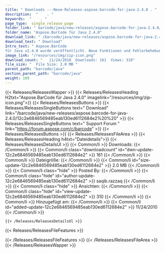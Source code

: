```yaml
---
title: " Downloads ---Neue-Releases-aspose.barcode-for-java-2.4.0 . "
description:  "    . " 
keywords:  "    . " 
page_type:  single_release_page
folder_link: " barcode/java/new-releases/aspose.barcode-for-java-2.4.0/"
folder_name: "Aspose.BarCode für Java 2.4.0"
download_link: " /barcode/java/new-releases/aspose.barcode-for-java-2.4.0/12c2e6846569485eab130ed6112684e2"
download_text: " Download"
Intro_text: " Aspose.BarCode 
für Java v2.4.0 wurde veröffentlicht. Neue Funktionen und Fehlerbehebungen ..."
image_link: "/resources/img/zip-icon.png"
download_count: "   11/24/2010  Downloads: 161  Views: 310"
file_size: "  File Size: 2.0 MB "
parent_path: "barcode/java"
section_parent_path: "barcode/java"
weight: 109
---
```


{{< Releases/ReleasesWapper >}}
  {{< Releases/ReleasesHeading H2txt="Aspose.BarCode für Java 2.4.0" imagelink="/resources/img/zip-icon.png">}}
  {{< Releases/ReleasesButtons >}}
    {{< Releases/ReleasesSingleButtons text=" Download" link="/barcode/java/new-releases/aspose.barcode-for-java-2.4.0/12c2e6846569485eab130ed6112684e2%20%20" >}}
    {{< Releases/ReleasesSingleButtons text=" Support Forum " link="https://forum.aspose.com/c/barcode" >}}
  {{< Releases/ReleasesButtons >}}
  {{< Releases/ReleasesFileArea >}}
    {{< Releases/ReleasesHeading h4txt="Dateidetails">}}
    {{< Releases/ReleasesDetailsUl >}}
            {{< Common/li >}} Downloads: {{< /Common/li >}}
      {{< Common/li class="downloadcount" id="dwn-update-12c2e6846569485eab130ed6112684e2" >}} 161 {{< /Common/li >}}
      {{< Common/li >}} Dateigröße: {{< /Common/li >}}
      {{< Common/li id="size-update-12c2e6846569485eab130ed6112684e2" >}} 2.0 MB {{< /Common/li >}} 
      {{< Common/li  class="hide" >}} Posted By: {{< /Common/li >}} 
      {{< Common/li class="hide" id="author-update-12c2e6846569485eab130ed6112684e2" >}} saqib.razzaq {{< /Common/li >}}
      {{< Common/li class="hide" >}} Ansichten: {{< /Common/li >}}
      {{< Common/li class="hide" id="view-update-12c2e6846569485eab130ed6112684e2" >}} 310 {{< /Common/li >}}
      {{< Common/li >}} Hinzugefügt am: {{< /Common/li >}}
      {{< Common/li id="added-update-12c2e6846569485eab130ed6112684e2" >}} 11/24/2010 {{< /Common/li >}} 

    {{< /Releases/ReleasesDetailsUl >}}

  {{< Releases/ReleasesFileFeatures >}}
      
  {{< /Releases/ReleasesFileFeatures >}}
 {{< /Releases/ReleasesFileArea >}}
{{< /Releases/ReleasesWapper >}}




